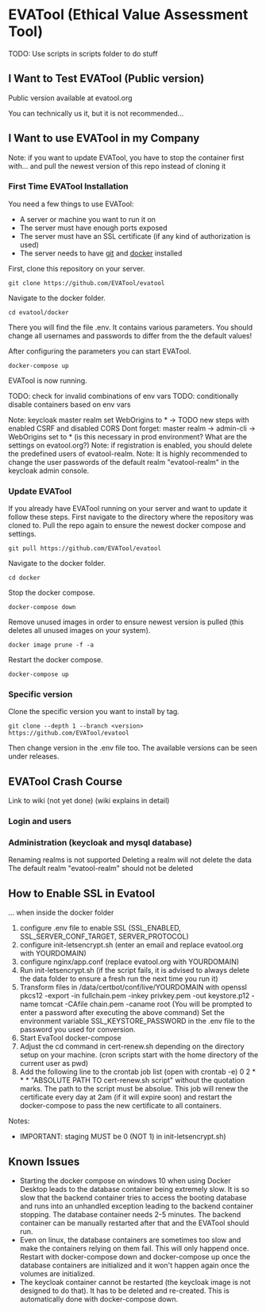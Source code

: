 # EVATool (Ethical Value Assessment Tool)

TODO: Use scripts in scripts folder to do stuff

## I Want to Test EVATool (Public version)

Public version available at evatool.org

You can technically us it, but it is not recommended...

## I Want to use EVATool in my Company

Note: if you want to update EVATool, you have to stop the container first with... and pull the newest version of this repo instead of cloning it

### First Time EVATool Installation

You need a few things to use EVATool:

- A server or machine you want to run it on
- The server must have enough ports exposed
- The server must have an SSL certificate (if any kind of authorization is used)
- The server needs to have [git](https://git-scm.com/) and [docker](https://www.docker.com/) installed

First, clone this repository on your server.

```
git clone https://github.com/EVATool/evatool
```

Navigate to the docker folder.

```
cd evatool/docker
```

There you will find the file .env. It contains various parameters. You should change all usernames and passwords to differ from the the default values!

After configuring the parameters you can start EVATool.

```
docker-compose up
```

EVATool is now running.

TODO: check for invalid combinations of env vars
TODO: conditionally disable containers based on env vars

Note: keycloak master realm set WebOrigins to *
    -> TODO new steps with enabled CSRF and disabled CORS
    Dont forget: master realm -> admin-cli -> WebOrigins set to * (is this necessary in prod environment? What are the settings on evatool.org?)
Note: if registration is enabled, you should delete the predefined users of evatool-realm.
Note: It is highly recommended to change the user passwords of the default realm "evatool-realm" in the keycloak admin console.

### Update EVATool

If you already have EVATool running on your server and want to update it follow these steps. First navigate to the directory where the repository was cloned to. Pull the repo again to ensure the newest docker compose and settings.

```
git pull https://github.com/EVATool/evatool
```

Navigate to the docker folder.

```
cd docker
```

Stop the docker compose.

```
docker-compose down
```

Remove unused images in order to ensure newest version is pulled (this deletes all unused images on your system).

```
docker image prune -f -a
```

Restart the docker compose.

```
docker-compose up
```

### Specific version

Clone the specific version you want to install by tag.

```
git clone --depth 1 --branch <version> https://github.com/EVATool/evatool
```

Then change version in the .env file too. The available versions can be seen under releases.

## EVATool Crash Course

Link to wiki (not yet done) (wiki explains in detail)

### Login and users


### Administration (keycloak and mysql database)

Renaming realms is not supported
Deleting a realm will not delete the data
The default realm "evatool-realm" should not be deleted

## How to Enable SSL in Evatool

... when inside the docker folder

1. configure .env file to enable SSL (SSL_ENABLED, SSL_SERVER_CONF_TARGET, SERVER_PROTOCOL)
2. configure init-letsencrypt.sh (enter an email and replace evatool.org with YOURDOMAIN)
3. configure nginx/app.conf (replace evatool.org with YOURDOMAIN)
4. Run init-letsencrypt.sh (if the script fails, it is advised to always delete the data folder to ensure a fresh run the next time you run it)
5. Transform files in /data/certbot/conf/live/YOURDOMAIN with
   openssl pkcs12 -export -in fullchain.pem -inkey privkey.pem -out keystore.p12 -name tomcat -CAfile chain.pem -caname root
     (You will be prompted to enter a password after executing the above command)
   Set the environment variable SSL_KEYSTORE_PASSWORD in the .env file to the password you used for conversion.
6. Start EvaTool docker-compose
7. Adjust the cd command in cert-renew.sh depending on the directory setup on your machine.
   (cron scripts start with the home directory of the current user as pwd)
8. Add the following line to the crontab job list (open with crontab -e)
   0 2 * * * "ABSOLUTE PATH TO cert-renew.sh script"
   without the quotation marks. The path to the script must be absolue.
   This job will renew the certificate every day at 2am (if it will expire soon) and restart the docker-compose to pass the new certificate to all containers.

Notes:
- IMPORTANT: staging MUST be 0 (NOT 1) in init-letsencrypt.sh)

## Known Issues

- Starting the docker compose on windows 10 when using Docker Desktop leads to the database container being extremely slow. It is so slow that the backend container tries to access the booting database and runs into an unhandled exception leading to the backend container stopping. The database container needs 2-5 minutes. The backend container can be manually restarted after that and the EVATool should run.
- Even on linux, the database containers are sometimes too slow and make the containers relying on them fail. This will only happend once. Restart with docker-compose down and docker-compose up once the database containers are initialized and it won't happen again once the volumes are initialized.
- The keycloak container cannot be restarted (the keycloak image is not designed to do that). It has to be deleted and re-created. This is automatically done with docker-compose down.
